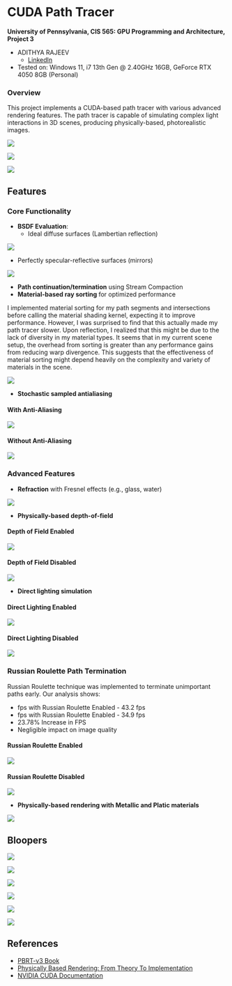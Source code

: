 CUDA Path Tracer
================

**University of Pennsylvania, CIS 565: GPU Programming and Architecture, Project 3**

* ADITHYA RAJEEV
  * [LinkedIn](https://www.linkedin.com/in/adithyar262/)
* Tested on: Windows 11, i7 13th Gen @ 2.40GHz 16GB, GeForce RTX 4050 8GB (Personal)

### Overview

This project implements a CUDA-based path tracer with various advanced rendering features. The path tracer is capable of simulating complex light interactions in 3D scenes, producing physically-based, photorealistic images.

![](img/testRuns/Presentation1.png)

![](img/testRuns/Presentation2.png)

![](img/testRuns/Presentation3.png)


## Features

### Core Functionality

* **BSDF Evaluation**:
  * Ideal diffuse surfaces (Lambertian reflection)

![](img/testRuns/Cornell_Box.png)

  * Perfectly specular-reflective surfaces (mirrors)

![](img/testRuns/Specular_Scene.png)

* **Path continuation/termination** using Stream Compaction
* **Material-based ray sorting** for optimized performance

I implemented material sorting for my path segments and intersections before calling the material shading kernel, expecting it to improve performance. 
However, I was surprised to find that this actually made my path tracer slower. Upon reflection, I realized that this might be due to the lack of diversity in my material types. It seems that in my current scene setup, the overhead from sorting is greater than any performance gains from reducing warp divergence. This suggests that the effectiveness of material sorting might depend heavily on the complexity and variety of materials in the scene.

![](img/testRuns/MaterialSortTable.png)

* **Stochastic sampled antialiasing**

#### With Anti-Aliasing

![](img/testRuns/WithoutAntiAliasing.png)

#### Without Anti-Aliasing

![](img/testRuns/WithAntiAliasing.png)


### Advanced Features

* **Refraction** with Fresnel effects (e.g., glass, water)

![](img/testRuns/Diffuse_Reflection_Refraction.png)

* **Physically-based depth-of-field**

#### Depth of Field Enabled

![](img/testRuns/depth_of_field1.png)

#### Depth of Field Disabled

![](img/testRuns/depth_of_field_disabled1.png)

* **Direct lighting simulation**

#### Direct Lighting Enabled

![](img/testRuns/DirectLightingEnabled.png)

#### Direct Lighting Disabled

![](img/testRuns/DirectLightingDisabled.png)

### Russian Roulette Path Termination

Russian Roulette technique was implemented to terminate unimportant paths early. Our analysis shows:

* fps with Russian Roulette Enabled - 43.2 fps
* fps with Russian Roulette Enabled - 34.9 fps
* 23.78% Increase in FPS
* Negligible impact on image quality

#### Russian Roulette Enabled

![](img/testRuns/RussianRouletteEnabled.png)

#### Russian Roulette Disabled

![](img/testRuns/RussianRouletteDisabled.png)

* **Physically-based rendering with Metallic and Platic materials**

![](img/testRuns/materials.png)

## Bloopers

![](img/testRuns/Blooper1.png)

![](img/testRuns/Blooper2.png)

![](img/testRuns/Blooper3.png)

![](img/testRuns/Blooper4.png)

![](img/testRuns/Blooper5.png)

![](img/testRuns/Blooper6.png)

## References

* [PBRT-v3 Book](https://www.pbrt.org/)
* [Physically Based Rendering: From Theory To Implementation](http://www.pbr-book.org/)
* [NVIDIA CUDA Documentation](https://docs.nvidia.com/cuda/)
